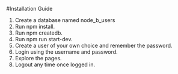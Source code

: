 #Installation Guide

1. Create a database named node_b_users
2. Run npm install.
3. Run npm createdb.
4. Run npm run start-dev.
5. Create a user of your own choice and remember the password.
6. Login using the username and password.
7. Explore the pages.
8. Logout any time once logged in.